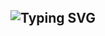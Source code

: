 # <header align="center">
  <h2>
    <img src="https://readme-typing-svg.herokuapp.com?font=Josefin+Sans&size=48&width=600&height=75&duration=3333&vCenter=true&lines=;Hi%2C+Paul+here+%F0%9F%91%8B;I'm+from+Singapore+%F0%9F%87%B8%F0%9F%87%AC;Thanks+for+dropping+by" alt="Typing SVG" />
  </h2>
</header>

